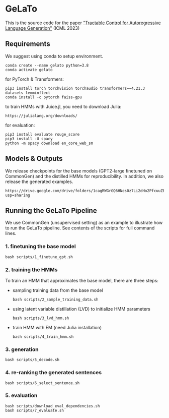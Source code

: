 # GeLaTo

This is the source code for the paper ["Tractable Control for Autoregressive Language Generation"](https://arxiv.org/abs/2304.07438) (ICML 2023)


## Requirements
We suggest using conda to setup environment. 

```
conda create --name gelato python=3.8
conda activate gelato
```

for PyTorch & Transformers:
```
pip3 install torch torchvision torchaudio transformers==4.21.3 datasets lemminflect
conda install -c pytorch faiss-gpu
```

to train HMMs with Juice.jl, you need to download Julia:
```
https://julialang.org/downloads/
```

for evaluation:
```
pip3 install evaluate rouge_score
pip3 install -U spacy
python -m spacy download en_core_web_sm
```

## Models & Outputs
We release checkpoints for the base models (GPT2-large finetuned on CommonGen) and the distilled HMMs for reproducibility. In addition, we also release the generated examples.

```
https://drive.google.com/drive/folders/1cagRWGrGQ6HNes0z7Li2dHo2PfcuuZEl?usp=sharing
```

## Running the GeLaTo Pipeline

We use CommonGen (unsupervised setting) as an example to illustrate how to run the GeLaTo pipeline. See contents of the scripts for full command lines.

### 1. finetuning the base model
```
bash scripts/1_finetune_gpt.sh
```


### 2. training the HMMs
To train an HMM that approximates the base model, there are three steps:

* sampling training data from the base model 
    ```
    bash scripts/2_sample_training_data.sh
    ```

* using latent variable distillation (LVD) to initialize HMM parameters
    ```
    bash scripts/3_lvd_hmm.sh
    ```

* train HMM with EM (need Julia installation)
    ```
    bash scripts/4_train_hmm.sh
    ```

### 3. generation
```
bash scripts/5_decode.sh
```

### 4. re-ranking the generated sentences
```
bash scripts/6_select_sentence.sh
```

### 5. evaluation
```
bash scripts/download_eval_dependencies.sh
bash scripts/7_evaluate.sh
```


